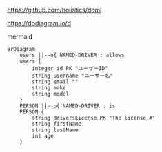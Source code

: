 https://github.com/holistics/dbml

https://dbdiagram.io/d

mermaid
```
erDiagram
    users ||--o{ NAMED-DRIVER : allows
    users {
        integer id PK "ユーザーID"
        string username "ユーザー名"
        string email ""
        string make
        string model
    }
    PERSON ||--o{ NAMED-DRIVER : is
    PERSON {
        string driversLicense PK "The license #"
        string firstName
        string lastName
        int age
    }
```
